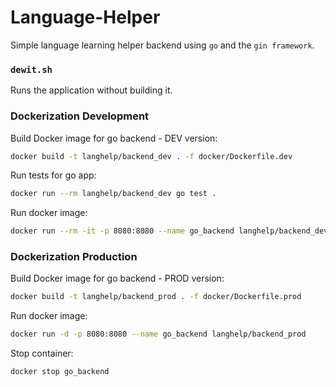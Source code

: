 # Language-Helper

Simple language learning helper backend using `go` and the `gin framework`.

### `dewit.sh`

Runs the application without building it.

### **Dockerization** Development

Build Docker image for go backend - DEV version:
```sh
docker build -t langhelp/backend_dev . -f docker/Dockerfile.dev
```

Run tests for go app:
```sh
docker run --rm langhelp/backend_dev go test .
```

Run docker image:
```sh
docker run --rm -it -p 8080:8080 --name go_backend langhelp/backend_dev ./lh_backend
```

### **Dockerization** Production

Build Docker image for go backend - PROD version:
```sh
docker build -t langhelp/backend_prod . -f docker/Dockerfile.prod
```

Run docker image:
```sh
docker run -d -p 8080:8080 --name go_backend langhelp/backend_prod
```

Stop container:
```sh
docker stop go_backend
```